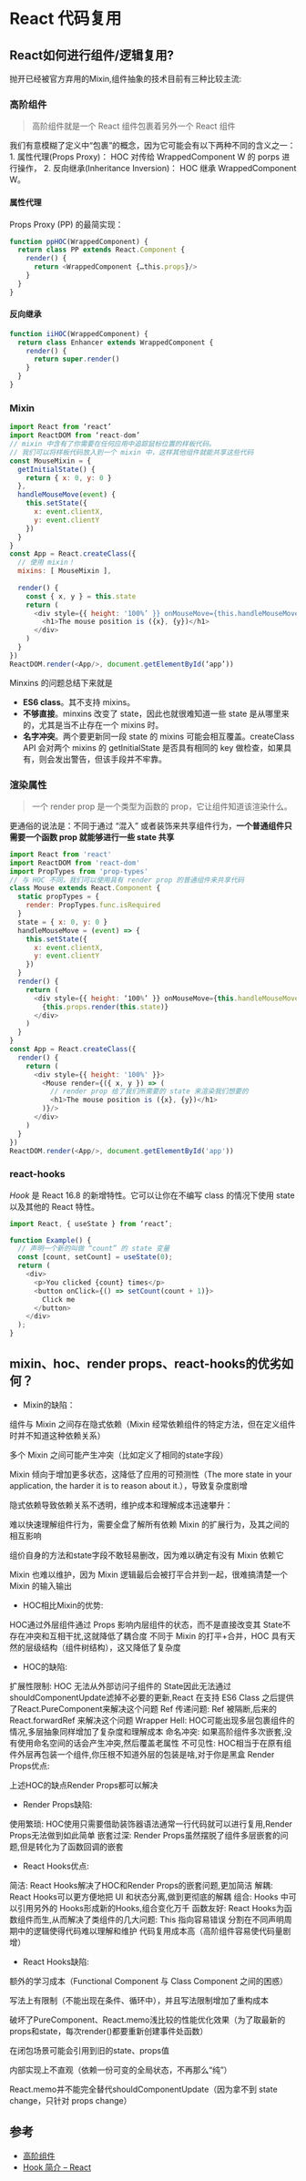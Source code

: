 # React 代码复用
## React如何进行组件/逻辑复用?
抛开已经被官方弃用的Mixin,组件抽象的技术目前有三种比较主流:

### 高阶组件
> 高阶组件就是一个 React 组件包裹着另外一个 React 组件

我们有意模糊了定义中“包裹”的概念，因为它可能会有以下两种不同的含义之一：
	1. 属性代理(Props Proxy)： HOC 对传给 WrappedComponent W 的 porps 进行操作，
	2. 反向继承(Inheritance Inversion)： HOC 继承 WrappedComponent W。

#### 属性代理
Props Proxy (PP) 的最简实现：
```javascript 
function ppHOC(WrappedComponent) {  
  return class PP extends React.Component {
    render() {
      return <WrappedComponent {…this.props}/>
    }  
  }
}
```
#### 反向继承
```javascript
function iiHOC(WrappedComponent) {
  return class Enhancer extends WrappedComponent {
    render() {
      return super.render()
    }
  }
}
```

### Mixin
```javascript
import React from ‘react’
import ReactDOM from ‘react-dom’
// mixin 中含有了你需要在任何应用中追踪鼠标位置的样板代码。
// 我们可以将样板代码放入到一个 mixin 中，这样其他组件就能共享这些代码
const MouseMixin = {
  getInitialState() {
    return { x: 0, y: 0 }
  },
  handleMouseMove(event) {
    this.setState({
      x: event.clientX,
      y: event.clientY
    })
  }
}
const App = React.createClass({
  // 使用 mixin！
  mixins: [ MouseMixin ],
  
  render() {
    const { x, y } = this.state
    return (
      <div style={{ height: '100%’ }} onMouseMove={this.handleMouseMove}>
        <h1>The mouse position is ({x}, {y})</h1>
      </div>
    )
  }
})
ReactDOM.render(<App/>, document.getElementById(‘app’))

```

Minxins 的问题总结下来就是
* **ES6 class**。其不支持 mixins。
* **不够直接**。minxins 改变了 state，因此也就很难知道一些 state 是从哪里来的，尤其是当不止存在一个 mixins 时。
* **名字冲突**。两个要更新同一段 state 的 mixins 可能会相互覆盖。createClass API 会对两个 mixins 的 getInitialState 是否具有相同的 key 做检查，如果具有，则会发出警告，但该手段并不牢靠。


### 渲染属性
> 一个 render prop 是一个类型为函数的 prop，它让组件知道该渲染什么。

更通俗的说法是：不同于通过 “混入” 或者装饰来共享组件行为，**一个普通组件只需要一个函数 prop 就能够进行一些 state 共享**

```javascript
import React from 'react'
import ReactDOM from 'react-dom'
import PropTypes from 'prop-types'
// 与 HOC 不同，我们可以使用具有 render prop 的普通组件来共享代码
class Mouse extends React.Component {
  static propTypes = {
    render: PropTypes.func.isRequired
  }
  state = { x: 0, y: 0 }
  handleMouseMove = (event) => {
    this.setState({
      x: event.clientX,
      y: event.clientY
    })
  }
  render() {
    return (
      <div style={{ height: ‘100%’ }} onMouseMove={this.handleMouseMove}>
        {this.props.render(this.state)}
      </div>
    )
  }
}
const App = React.createClass({
  render() {
    return (
      <div style={{ height: '100%' }}>
        <Mouse render={({ x, y }) => (
          // render prop 给了我们所需要的 state 来渲染我们想要的
          <h1>The mouse position is ({x}, {y})</h1>
        )}/>
      </div>
    )
  }
})
ReactDOM.render(<App/>, document.getElementById('app'))
```

### react-hooks
*Hook* 是 React 16.8 的新增特性。它可以让你在不编写 class 的情况下使用 state 以及其他的 React 特性。

```javascript
import React, { useState } from ‘react’;

function Example() {
  // 声明一个新的叫做 “count” 的 state 变量
  const [count, setCount] = useState(0);
  return (
    <div>
      <p>You clicked {count} times</p>
      <button onClick={() => setCount(count + 1)}>
        Click me
      </button>
    </div>
  );
}

```


## mixin、hoc、render props、react-hooks的优劣如何？
* Mixin的缺陷：

组件与 Mixin 之间存在隐式依赖（Mixin 经常依赖组件的特定方法，但在定义组件时并不知道这种依赖关系）

多个 Mixin 之间可能产生冲突（比如定义了相同的state字段）

Mixin 倾向于增加更多状态，这降低了应用的可预测性（The more state in your application, the harder it is to reason about it.），导致复杂度剧增

隐式依赖导致依赖关系不透明，维护成本和理解成本迅速攀升：

难以快速理解组件行为，需要全盘了解所有依赖 Mixin 的扩展行为，及其之间的相互影响

组价自身的方法和state字段不敢轻易删改，因为难以确定有没有 Mixin 依赖它

Mixin 也难以维护，因为 Mixin 逻辑最后会被打平合并到一起，很难搞清楚一个 Mixin 的输入输出

* HOC相比Mixin的优势:

HOC通过外层组件通过 Props 影响内层组件的状态，而不是直接改变其 State不存在冲突和互相干扰,这就降低了耦合度
不同于 Mixin 的打平+合并，HOC 具有天然的层级结构（组件树结构），这又降低了复杂度
* HOC的缺陷:

扩展性限制: HOC 无法从外部访问子组件的 State因此无法通过shouldComponentUpdate滤掉不必要的更新,React 在支持 ES6 Class 之后提供了React.PureComponent来解决这个问题
Ref 传递问题: Ref 被隔断,后来的React.forwardRef 来解决这个问题
Wrapper Hell: HOC可能出现多层包裹组件的情况,多层抽象同样增加了复杂度和理解成本
命名冲突: 如果高阶组件多次嵌套,没有使用命名空间的话会产生冲突,然后覆盖老属性
不可见性: HOC相当于在原有组件外层再包装一个组件,你压根不知道外层的包装是啥,对于你是黑盒
Render Props优点:

上述HOC的缺点Render Props都可以解决
* Render Props缺陷:

使用繁琐: HOC使用只需要借助装饰器语法通常一行代码就可以进行复用,Render Props无法做到如此简单
嵌套过深: Render Props虽然摆脱了组件多层嵌套的问题,但是转化为了函数回调的嵌套
* React Hooks优点:

简洁: React Hooks解决了HOC和Render Props的嵌套问题,更加简洁
解耦: React Hooks可以更方便地把 UI 和状态分离,做到更彻底的解耦
组合: Hooks 中可以引用另外的 Hooks形成新的Hooks,组合变化万千
函数友好: React Hooks为函数组件而生,从而解决了类组件的几大问题:
This 指向容易错误
分割在不同声明周期中的逻辑使得代码难以理解和维护
代码复用成本高（高阶组件容易使代码量剧增）
* React Hooks缺陷:

额外的学习成本（Functional Component 与 Class Component 之间的困惑）

写法上有限制（不能出现在条件、循环中），并且写法限制增加了重构成本

破坏了PureComponent、React.memo浅比较的性能优化效果（为了取最新的props和state，每次render()都要重新创建事件处函数）

在闭包场景可能会引用到旧的state、props值

内部实现上不直观（依赖一份可变的全局状态，不再那么“纯”）

React.memo并不能完全替代shouldComponentUpdate（因为拿不到 state change，只针对 props change）

## 参考
* [高阶组件](https://www.cxymsg.com/guide/abstract.html#高阶组件-hoc)
* [Hook 简介 – React](https://zh-hans.reactjs.org/docs/hooks-intro.html#gradual-adoption-strategy)